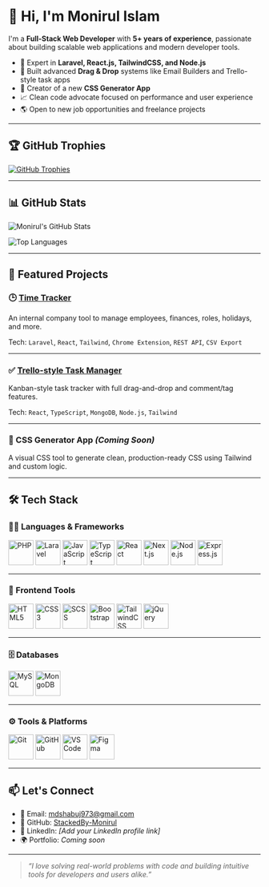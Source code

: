 # 👋 Hi, I'm Monirul Islam

I'm a **Full-Stack Web Developer** with **5+ years of experience**, passionate about building scalable web applications and modern developer tools.

- 🔧 Expert in **Laravel, React.js, TailwindCSS, and Node.js**
- 🧩 Built advanced **Drag & Drop** systems like Email Builders and Trello-style task apps
- 🎨 Creator of a new **CSS Generator App**
- 📈 Clean code advocate focused on performance and user experience
- 🌎 Open to new job opportunities and freelance projects

---

## 🏆 GitHub Trophies

[![GitHub Trophies](https://github-profile-trophy.vercel.app/?username=StackedBy-Monirul&theme=onedark&title=MultiLanguage,Commits,Stars,Followers,Repositories&margin-w=10)](https://github.com/ryo-ma/github-profile-trophy)

---

## 📊 GitHub Stats

![Monirul's GitHub Stats](https://github-readme-stats.vercel.app/api?username=StackedBy-Monirul&show_icons=true&theme=radical)

![Top Languages](https://github-readme-stats.vercel.app/api/top-langs/?username=StackedBy-Monirul&layout=compact&theme=radical)

---

## 🚀 Featured Projects

### 🕒 [Time Tracker](https://github.com/StackedBy-Monirul/timetracker)  
An internal company tool to manage employees, finances, roles, holidays, and more.

Tech: `Laravel`, `React`, `Tailwind`, `Chrome Extension`, `REST API`, `CSV Export`

---

### ✅ [Trello-style Task Manager](https://github.com/StackedBy-Monirul/TODO-FRONTEND)  
Kanban-style task tracker with full drag-and-drop and comment/tag features.

Tech: `React`, `TypeScript`, `MongoDB`, `Node.js`, `Tailwind`

---

### 🎨 CSS Generator App *(Coming Soon)*  
A visual CSS tool to generate clean, production-ready CSS using Tailwind and custom logic.

---

## 🛠️ Tech Stack

### 🧑‍💻 Languages & Frameworks  
<p align="left">
  <img src="https://cdn.jsdelivr.net/gh/devicons/devicon/icons/php/php-original.svg" width="50" alt="PHP" />
  <img src="https://cdn.jsdelivr.net/gh/devicons/devicon/icons/laravel/laravel-plain.svg" width="50" alt="Laravel" />
  <img src="https://cdn.jsdelivr.net/gh/devicons/devicon/icons/javascript/javascript-original.svg" width="50" alt="JavaScript" />
  <img src="https://cdn.jsdelivr.net/gh/devicons/devicon/icons/typescript/typescript-original.svg" width="50" alt="TypeScript" />
  <img src="https://cdn.jsdelivr.net/gh/devicons/devicon/icons/react/react-original.svg" width="50" alt="React" />
  <img src="https://cdn.jsdelivr.net/gh/devicons/devicon/icons/nextjs/nextjs-original.svg" width="50" alt="Next.js" />
  <img src="https://cdn.jsdelivr.net/gh/devicons/devicon/icons/nodejs/nodejs-original.svg" width="50" alt="Node.js" />
  <img src="https://cdn.jsdelivr.net/gh/devicons/devicon/icons/express/express-original.svg" width="50" alt="Express.js" />
</p>

---

### 🎨 Frontend Tools  
<p align="left">
  <img src="https://cdn.jsdelivr.net/gh/devicons/devicon/icons/html5/html5-original.svg" width="50" alt="HTML5" />
  <img src="https://cdn.jsdelivr.net/gh/devicons/devicon/icons/css3/css3-original.svg" width="50" alt="CSS3" />
  <img src="https://cdn.jsdelivr.net/gh/devicons/devicon/icons/sass/sass-original.svg" width="50" alt="SCSS" />
  <img src="https://cdn.jsdelivr.net/gh/devicons/devicon/icons/bootstrap/bootstrap-original.svg" width="50" alt="Bootstrap" />
  <img src="https://cdn.jsdelivr.net/gh/devicons/devicon/icons/tailwindcss/tailwindcss-plain.svg" width="50" alt="TailwindCSS" />
  <img src="https://cdn.jsdelivr.net/gh/devicons/devicon/icons/jquery/jquery-original.svg" width="50" alt="jQuery" />
</p>

---

### 🗄️ Databases  
<p align="left">
  <img src="https://cdn.jsdelivr.net/gh/devicons/devicon/icons/mysql/mysql-original.svg" width="50" alt="MySQL" />
  <img src="https://cdn.jsdelivr.net/gh/devicons/devicon/icons/mongodb/mongodb-original.svg" width="50" alt="MongoDB" />
</p>

---

### ⚙️ Tools & Platforms  
<p align="left">
  <img src="https://cdn.jsdelivr.net/gh/devicons/devicon/icons/git/git-original.svg" width="50" alt="Git" />
  <img src="https://cdn.jsdelivr.net/gh/devicons/devicon/icons/github/github-original.svg" width="50" alt="GitHub" />
  <img src="https://cdn.jsdelivr.net/gh/devicons/devicon/icons/vscode/vscode-original.svg" width="50" alt="VS Code" />
  <img src="https://cdn.jsdelivr.net/gh/devicons/devicon/icons/figma/figma-original.svg" width="50" alt="Figma" />
</p>

---

## 📫 Let's Connect

- 📧 Email: mdshabuj973@gmail.com  
- 🐙 GitHub: [StackedBy-Monirul](https://github.com/StackedBy-Monirul)  
- 💼 LinkedIn: *[Add your LinkedIn profile link]*  
- 🌍 Portfolio: *Coming soon*

---

> _“I love solving real-world problems with code and building intuitive tools for developers and users alike.”_
